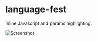 # language-fest

Inline Javascript and params highlighting.

![Screenshot](http://kpwk.pw/box/Screen%20Shot%202015-09-11%20at%2014.02.17-HwJEwLE1j6.png)
